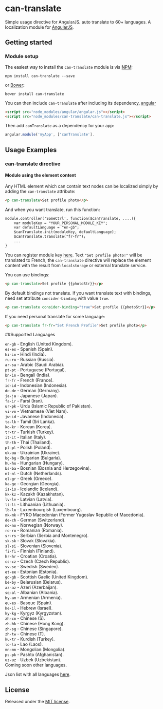 # can-translate
Simple usage directive for AngularJS. auto translate to 60+ languages.
A localization module for [AngularJS](http://angularjs.org/).


## Getting started

### Module setup
The easiest way to install the `can-translate` module is via
[NPM](https://www.npmjs.com/):

```shell
npm install can-translate --save
```

or [Bower](http://bower.io/):

```shell
bower install can-translate
```

You can then include `can-translate` after including its dependency,
[angular](https://angularjs.org/) 

```html
<script src="node_modules/angular/angular.js"></script>
<script src="node_modules/can-translate/can-translate.js"></script>
```

Then add `canTranslate` as a dependency for your app:

```javascript
angular.module('myApp', ['canTranslate'].  
```

## Usage Examples

### can-translate directive

#### Module using the element content
Any HTML element which can contain text nodes can be localized simply by adding
the `can-translate` attribute:

```html
<p can-translate>Set profile photo</p>
```

And when you want translate, run this function:

```html
module.controller('SomeCtrl', function($canTranslate, ....){
	var moduleKey = "YOUR_PERSONAL_MODULE_KEY";
	var defaultLanguage = "en-gb";
	$canTranslate.init(moduleKey, defaultLanguage);
	$canTranslate.translate("fr-fr");
	...
}
```
You can register module key [here](http://can-translate.appspot.com).
Text `"Set profile photo!"` will be translated to French,
the `can-translate` directive will replace the element content with the result from 
`localstorage` or external translate service.

You can use bindings:

```html
<p can-translate>Set profile {{photoStr}}</p>
```

By default bindings not translate. If you want translate text with bindings, need set attribute `consider-binding` with value `true`.

```html
<p can-translate consider-binding="true">Set profile {{photoStr}}</p>
```

If you need personal translate for some language:

```html
<p can-translate fr-fr="Set French Profile">Set profile photo</p>
```

##Supported Languages

`en-gb` -  English (United Kingdom).  
`es-es` -  Spanish (Spain).  
`hi-in` -  Hindi (India).  
`ru-ru` -  Russian (Russia).  
`ar-sa` -  Arabic (Saudi Arabia).  
`pt-pt` -  Portuguese (Portugal).  
`bn-in` -  Bengali (India).  
`fr-fr` -  French (France).  
`id-id` -  Indonesian (Indonesia).  
`de-de` -  German (Germany).  
`ja-ja` -  Japanese (Japan).  
`fa-ir` -  Farsi (Iran).  
`ur-pk` -  Urdu (Islamic Republic of Pakistan).  
`vi-vn` -  Vietnamese (Viet Nam).  
`jw-id` -  Javanese (Indonesia).  
`ta-lk` -  Tamil (Sri Lanka).  
`ko-kr` -  Korean (Korea).  
`tr-tr` -  Turkish (Turkey).  
`it-it` -  Italian (Italy).  
`th-th` -  Thai (Thailand).  
`pl-pl` -  Polish (Poland).  
`uk-ua` -  Ukrainian (Ukraine).  
`bg-bg` -  Bulgarian (Bulgaria).  
`hu-hu` -  Hungarian (Hungary).  
`bs-ba` -  Bosnian (Bosnia and Herzegovina).  
`nl-nl` -  Dutch (Netherlands).  
`el-gr` -  Greek (Greece).  
`ka-ge` -  Georgian (Georgia).  
`is-is` -  Icelandic (Iceland).  
`kk-kz` -  Kazakh (Kazakhstan).  
`lv-lv` -  Latvian (Latvia).  
`lt-lt` -  Lithuanian (Lithuania).  
`lb-lu` -  Luxembourgish (Luxembourg).  
`mk-mk` -  FYRO Macedonian (Former Yugoslav Republic of Macedonia).  
`de-ch` -  German (Switzerland).  
`no-no` -  Norwegian (Norway).  
`ro-ro` -  Romanian (Romania).  
`sr-rs` -  Serbian (Serbia and Montenegro).  
`sk-sk` -  Slovak (Slovakia).  
`sl-si` -  Slovenian (Slovenia).  
`fi-fi` -  Finnish (Finland).  
`hr-hr` -  Croatian (Croatia).  
`cs-cz` -  Czech (Czech Republic).  
`sv-se` -  Swedish (Sweden).  
`et-ee` -  Estonian (Estonia).  
`gd-gb` -  Scottish Gaelic (United Kingdom).  
`be-by` -  Belarusian (Belarus).  
`az-az` -  Azeri (Azerbaijan).  
`sq-al` -  Albanian (Albania).  
`hy-am` -  Armenian (Armenia).  
`eu-es` -  Basque (Spain).  
`he-il` -  Hebrew (Israel).  
`ky-kg` -  Kyrgyz (Kyrgyzstan).  
`zh-cn` -  Chinese (S).    
`zh-hk` -  Chinese (Hong Kong).   
`zh-sg` -  Chinese (Singapore).   
`zh-tw` -  Chinese (T).  
`ku-tr` -  Kurdish (Turkey).  
`lo-la` -  Lao (Laos).  
`mn-mn` -  Mongolian (Mongolia).  
`ps-pk` -  Pashto (Afghanistan).  
`uz-uz` -  Uzbek (Uzbekistan).  
Coming soon other languages.

Json list with all languages [here](http://can-translate.appspot.com/languages.js).


## License
Released under the [MIT license](http://www.opensource.org/licenses/MIT).
